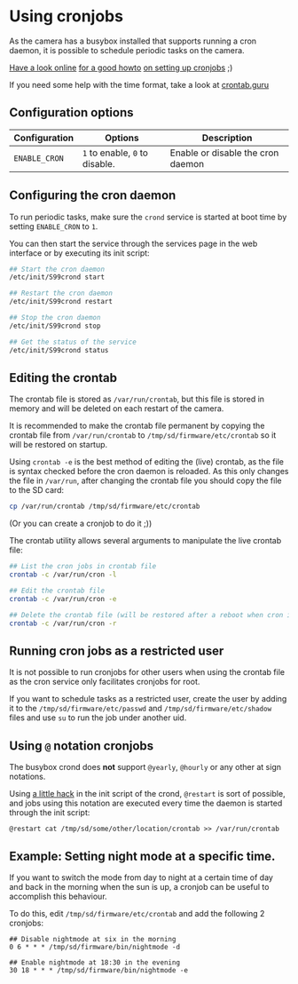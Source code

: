 # Using cronjobs

As the camera has a busybox installed that supports running a cron daemon, 
it is possible to schedule periodic tasks on the camera.

[Have a look online](https://www.howtogeek.com/101288/how-to-schedule-tasks-on-linux-an-introduction-to-crontab-files/)
[for a good howto](https://opensource.com/article/17/11/how-use-cron-linux) 
[on setting up cronjobs](http://www.adminschoice.com/crontab-quick-reference) ;)

If you need some help with the time format, take a look at [crontab.guru](https://crontab.guru/)

## Configuration options

| Configuration            | Options                        | Description |
| ---                      | ---                            | ---         |
| `ENABLE_CRON`            | `1` to enable, `0` to disable. | Enable or disable the cron daemon  |


## Configuring the cron daemon

To run periodic tasks, make sure the `crond` service is started at boot time by setting `ENABLE_CRON` to `1`.

You can then start the service through the services page in the web interface or by executing its init script:

```bash
## Start the cron daemon
/etc/init/S99crond start

## Restart the cron daemon
/etc/init/S99crond restart

## Stop the cron daemon
/etc/init/S99crond stop

## Get the status of the service
/etc/init/S99crond status
```

## Editing the crontab

The crontab file is stored as `/var/run/crontab`, 
but this file is stored in memory and will be deleted on each restart of the camera.

It is recommended to make the crontab file permanent by copying the crontab file 
from `/var/run/crontab` to `/tmp/sd/firmware/etc/crontab` so it will be restored on startup.

Using `crontab -e` is the best method of editing the (live) crontab, 
as the file is syntax checked before the cron daemon is reloaded. 
As this only changes the file in `/var/run`, 
after changing the crontab file you should copy the file to the SD card:

```bash
cp /var/run/crontab /tmp/sd/firmware/etc/crontab
```

(Or you can create a cronjob to do it ;))

The crontab utility allows several arguments to manipulate the live crontab file:

```bash
## List the cron jobs in crontab file
crontab -c /var/run/cron -l

## Edit the crontab file
crontab -c /var/run/cron -e

## Delete the crontab file (will be restored after a reboot when cron is enabled in `config.cfg`)
crontab -c /var/run/cron -r
```

## Running cron jobs as a restricted user

It is not possible to run cronjobs for other users when using the crontab file 
as the cron service only facilitates cronjobs for root.

If you want to schedule tasks as a restricted user, 
create the user by adding it to the `/tmp/sd/firmware/etc/passwd` and `/tmp/sd/firmware/etc/shadow` files 
and use `su` to run the job under another uid.

## Using `@` notation cronjobs

The busybox crond does **not** support  `@yearly`, `@hourly` or any other at sign notations.

Using [a little hack](https://github.com/MiiCam/MiiCam/blob/master/sdcard/firmware/etc/init/S99crond) in the init script of the crond, `@restart` is sort of possible, and jobs using this notation are executed every time the daemon is started through the init script:

```cron
@restart cat /tmp/sd/some/other/location/crontab >> /var/run/crontab
```


## Example: Setting night mode at a specific time.

If you want to switch the mode from day to night at a certain time of day and back in the morning when the sun is up, a cronjob can be useful to accomplish this behaviour.

To do this, edit `/tmp/sd/firmware/etc/crontab` and add the following 2 cronjobs:

```cron
## Disable nightmode at six in the morning
0 6 * * * /tmp/sd/firmware/bin/nightmode -d

## Enable nightmode at 18:30 in the evening
30 18 * * * /tmp/sd/firmware/bin/nightmode -e
```
